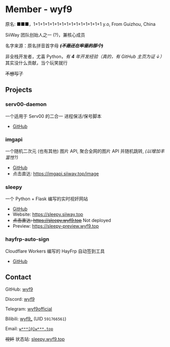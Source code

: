 # Member - wyf9

原名: ■■■，1+1+1+1+1+1+1+1+1+1+1+1+1+1+1 y.o, From Guizhou, China

SiiWay 团队创始人之一 (?)，兼核心成员

名字来源：原名拼音首字母 ***~~(不是还在牢里的那个)~~***

非全栈开发者，尤喜 Python，*有 **4** 年开发经验（真的，有 GitHub 主页为证 ↓）* 其实没什么贡献，当个玩笑就行

~~不想写了~~

## Projects

### serv00-daemon

一个适用于 Serv00 的二合一 进程保活/保号脚本

* [GitHub](https://github.com/siiway/serv00-daemon)

### imgapi

一个随机二次元 (也有其他) 图片 API, 聚合全网的图片 API 并随机跳转, *(以增加丰富性?)*

* [GitHub](https://github.com/siiway/imgapi)
* 点击直达: https://imgapi.siiway.top/image

### sleepy

一个 Python + Flask 编写的实时视奸网站

* [GitHub](https://github.com/sleepy-project/sleepy)
* Website: https://sleepy.siiway.top
* ~~点击直达: https://sleepy.wyf9.top~~ Not deployed
* Preview: https://sleepy-preview.wyf9.top

### hayfrp-auto-sign

Cloudflare Workers 编写的 HayFrp 自动签到工具

* [GitHub](https://github.com/wyf9/hayfrp-auto-sign)

## Contact

GitHub: [wyf9](https://github.com/wyf9)

Discord: [wyf9](https://discord.com/users/992995849946804304)

Telegram: [wyf9official](https://t.me/wyf9official)

Bilibili: [wyf9_](https://space.bilibili.com/591766561) (UID `591766561`)

Email: [`w***[@]w***.top`](https://siiway.top/t/m/wyf9/wyf9.top)

~~视奸~~ 状态站: [sleepy.wyf9.top](https://sleepy.wyf9.top)
